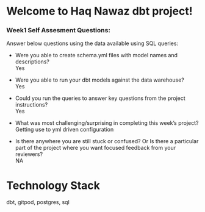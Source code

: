 # Welcome to Haq Nawaz dbt project!

### Week1 Self Assesment Questions: 
Answer below questions using the data available using SQL queries:

- Were you able to create schema.yml files with model names and descriptions? \
  Yes
  
-  Were you able to run your dbt models against the data warehouse? \
    Yes

- Could you run the queries to answer key questions from the project instructions? \
  Yes

- What was most challenging/surprising in completing this week’s project? \
  Getting use to yml driven configuration

-  Is there anywhere you are still stuck or confused? Or Is there a particular part of the project where you want focused feedback from your reviewers?\
  NA



# Technology Stack

dbt, gitpod, postgres, sql
